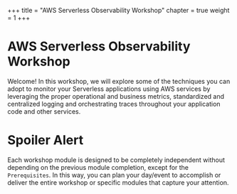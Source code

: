 +++
title = "AWS Serverless Observability Workshop"
chapter = true
weight = 1
+++

# AWS Serverless Observability Workshop

Welcome! In this workshop, we will explore some of the techniques you can adopt to monitor your Serverless applications using AWS services by leveraging the proper operational and business metrics, standardized and centralized logging and orchestrating traces throughout your application code and other services.

# Spoiler Alert

Each workshop module is designed to be completely independent without depending on the previous module completion, except for the `Prerequisites`. In this way, you can plan your day/event to accomplish or deliver the entire workshop or specific modules that capture your attention.
